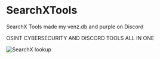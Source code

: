 # SearchXTools
SearchX Tools made my venz.db and purple on Discord

OSINT CYBERSECURITY AND DISCORD TOOLS ALL IN ONE


![SearchX lookup](https://github.com/user-attachments/assets/a19750f6-3b98-4ec9-8c0b-ef0d78ef7975)
